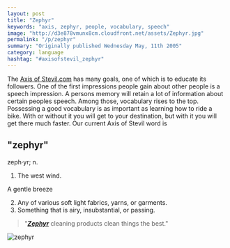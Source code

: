 ```yaml
---
layout: post
title: "Zephyr"
keywords: "axis, zephyr, people, vocabulary, speech"
image: "http://d3e878vmunx8cm.cloudfront.net/assets/Zephyr.jpg"
permalink: "/p/zephyr"
summary: "Originally published Wednesday May, 11th 2005"
category: language
hashtag: "#axisofstevil_zephyr"
---
```


[id_1]: http://d3e878vmunx8cm.cloudfront.net/assets/Zephyr.jpg "zephyr"
The [Axis of Stevil.com](/ "Axis of Stevil.com") has many goals, one of which is to educate its followers. One of the first impressions people gain about other people is a speech impression. A persons memory will retain a lot of information about certain peoples speech. Among those, vocabulary rises to the top. Possessing a good vocabulary is as important as learning how to ride a bike. With or without it you will get to your destination, but with it you will get there much faster. Our current Axis of Stevil word is

## "zephyr" ##

zeph·yr; n.

1. The west wind.

 A gentle breeze

2. Any of various soft light fabrics, yarns, or garments.
3. Something that is airy, insubstantial, or passing.
 
> "***[Zephyr](http://d3e878vmunx8cm.cloudfront.net/assets/canlabel.jpg "zephyr")*** cleaning products clean things the best."

![zephyr][id_1]
